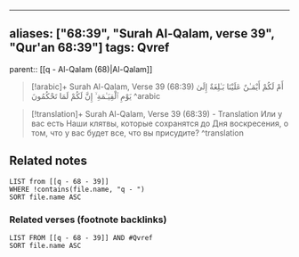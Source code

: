 
---
aliases: ["68:39", "Surah Al-Qalam, verse 39", "Qur'an 68:39"]
tags: Qvref
---

parent:: [[q - Al-Qalam (68)|Al-Qalam]]

> [!arabic]+ Surah Al-Qalam, Verse 39 (68:39)
> <span class="quran-arabic">أَمْ لَكُمْ أَيْمَـٰنٌ عَلَيْنَا بَـٰلِغَةٌ إِلَىٰ يَوْمِ ٱلْقِيَـٰمَةِ ۙ إِنَّ لَكُمْ لَمَا تَحْكُمُونَ</span>
^arabic

> [!translation]+ Surah Al-Qalam, Verse 39 (68:39) - Translation
> Или у вас есть Наши клятвы, которые сохранятся до Дня воскресения, о том, что у вас будет все, что вы присудите?
^translation



## Related notes
```dataview
LIST from [[q - 68 - 39]]
WHERE !contains(file.name, "q - ")
SORT file.name ASC
```

### Related verses (footnote backlinks)
```dataview
LIST FROM [[q - 68 - 39]] AND #Qvref
SORT file.name ASC
```


